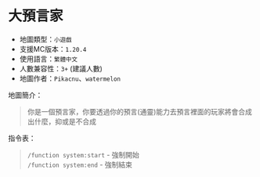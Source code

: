 # 大預言家

- 地圖類型：`小遊戲`  
- 支援MC版本：`1.20.4`  
- 使用語言：`繁體中文`  
- 人數兼容性：`3+` (建議人數)  
- 地圖作者：`Pikacnu`、`watermelon`  

地圖簡介：
> 你是一個預言家，你要透過你的預言(通靈)能力去預言裡面的玩家將會合成出什麼，抑或是不合成  

指令表：  
> `/function system:start` - 強制開始  
> `/function system:end` - 強制結束  
